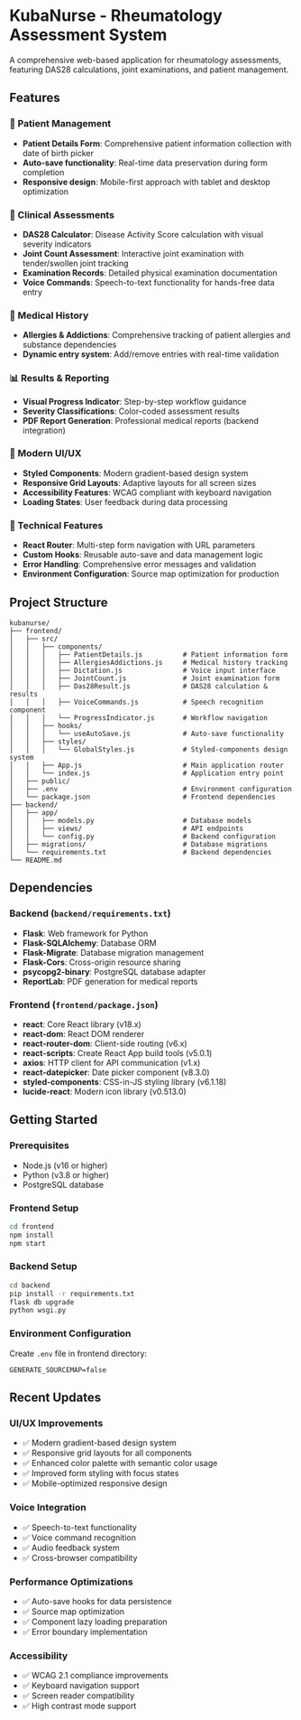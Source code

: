 # KubaNurse - Rheumatology Assessment System

A comprehensive web-based application for rheumatology assessments, featuring DAS28 calculations, joint examinations, and patient management.

## Features

### 🏥 Patient Management
- **Patient Details Form**: Comprehensive patient information collection with date of birth picker
- **Auto-save functionality**: Real-time data preservation during form completion
- **Responsive design**: Mobile-first approach with tablet and desktop optimization

### 🔬 Clinical Assessments
- **DAS28 Calculator**: Disease Activity Score calculation with visual severity indicators
- **Joint Count Assessment**: Interactive joint examination with tender/swollen joint tracking
- **Examination Records**: Detailed physical examination documentation
- **Voice Commands**: Speech-to-text functionality for hands-free data entry

### 💊 Medical History
- **Allergies & Addictions**: Comprehensive tracking of patient allergies and substance dependencies
- **Dynamic entry system**: Add/remove entries with real-time validation

### 📊 Results & Reporting
- **Visual Progress Indicator**: Step-by-step workflow guidance
- **Severity Classifications**: Color-coded assessment results
- **PDF Report Generation**: Professional medical reports (backend integration)

### 🎨 Modern UI/UX
- **Styled Components**: Modern gradient-based design system
- **Responsive Grid Layouts**: Adaptive layouts for all screen sizes
- **Accessibility Features**: WCAG compliant with keyboard navigation
- **Loading States**: User feedback during data processing

### 🔧 Technical Features
- **React Router**: Multi-step form navigation with URL parameters
- **Custom Hooks**: Reusable auto-save and data management logic
- **Error Handling**: Comprehensive error messages and validation
- **Environment Configuration**: Source map optimization for production

## Project Structure

```
kubanurse/
├── frontend/
│   ├── src/
│   │   ├── components/
│   │   │   ├── PatientDetails.js          # Patient information form
│   │   │   ├── AllergiesAddictions.js     # Medical history tracking
│   │   │   ├── Dictation.js               # Voice input interface
│   │   │   ├── JointCount.js              # Joint examination form
│   │   │   ├── Das28Result.js             # DAS28 calculation & results
│   │   │   ├── VoiceCommands.js           # Speech recognition component
│   │   │   └── ProgressIndicator.js       # Workflow navigation
│   │   ├── hooks/
│   │   │   └── useAutoSave.js             # Auto-save functionality
│   │   ├── styles/
│   │   │   └── GlobalStyles.js            # Styled-components design system
│   │   ├── App.js                         # Main application router
│   │   └── index.js                       # Application entry point
│   ├── public/
│   ├── .env                               # Environment configuration
│   └── package.json                       # Frontend dependencies
├── backend/
│   ├── app/
│   │   ├── models.py                      # Database models
│   │   ├── views/                         # API endpoints
│   │   └── config.py                      # Backend configuration
│   ├── migrations/                        # Database migrations
│   └── requirements.txt                   # Backend dependencies
└── README.md
```

## Dependencies

### Backend (`backend/requirements.txt`)
- **Flask**: Web framework for Python
- **Flask-SQLAlchemy**: Database ORM
- **Flask-Migrate**: Database migration management
- **Flask-Cors**: Cross-origin resource sharing
- **psycopg2-binary**: PostgreSQL database adapter
- **ReportLab**: PDF generation for medical reports

### Frontend (`frontend/package.json`)
- **react**: Core React library (v18.x)
- **react-dom**: React DOM renderer
- **react-router-dom**: Client-side routing (v6.x)
- **react-scripts**: Create React App build tools (v5.0.1)
- **axios**: HTTP client for API communication (v1.x)
- **react-datepicker**: Date picker component (v8.3.0)
- **styled-components**: CSS-in-JS styling library (v6.1.18)
- **lucide-react**: Modern icon library (v0.513.0)

## Getting Started

### Prerequisites
- Node.js (v16 or higher)
- Python (v3.8 or higher)
- PostgreSQL database

### Frontend Setup
```bash
cd frontend
npm install
npm start
```

### Backend Setup
```bash
cd backend
pip install -r requirements.txt
flask db upgrade
python wsgi.py
```

### Environment Configuration
Create `.env` file in frontend directory:
```
GENERATE_SOURCEMAP=false
```

## Recent Updates

### UI/UX Improvements
- ✅ Modern gradient-based design system
- ✅ Responsive grid layouts for all components
- ✅ Enhanced color palette with semantic color usage
- ✅ Improved form styling with focus states
- ✅ Mobile-optimized responsive design

### Voice Integration
- ✅ Speech-to-text functionality
- ✅ Voice command recognition
- ✅ Audio feedback system
- ✅ Cross-browser compatibility

### Performance Optimizations
- ✅ Auto-save hooks for data persistence
- ✅ Source map optimization
- ✅ Component lazy loading preparation
- ✅ Error boundary implementation

### Accessibility
- ✅ WCAG 2.1 compliance improvements
- ✅ Keyboard navigation support
- ✅ Screen reader compatibility
- ✅ High contrast mode support
